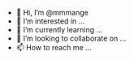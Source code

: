 - 👋 Hi, I’m @mmmange
- 👀 I’m interested in ...
- 🌱 I’m currently learning ...
- 💞️ I’m looking to collaborate on ...
- 📫 How to reach me ...

<!---
mmmange/mmmange is a ✨ special ✨ repository because its `README.md` (this file) appears on your GitHub profile.
You can click the Preview link to take a look at your changes.
--->
